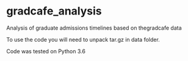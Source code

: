# gradcafe_analysis
Analysis of graduate admissions timelines based on thegradcafe data

To use the code you will need to unpack tar.gz in data folder. 

Code was tested on Python 3.6
